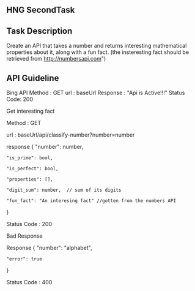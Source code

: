 ## HNG SecondTask

## Task Description
Create an API that takes a number and returns interesting mathematical properties about it, along with a fun fact. (the insteresting fact should be retrieved from http://numbersapi.com")

## API Guideline
Bing API
Method : GET
url : baseUrl
Response : "Api is Active!!!"
Status Code: 200

Get interesting fact

Method : GET

url : baseUrl/api/classify-number?number=number

response
{
    "number": number,

    "is_prime": bool,

    "is_perfect": bool,

    "properties": [],

    "digit_sum": number,  // sum of its digits

    "fun_fact": "An interesing fact" //gotten from the numbers API
}

Status Code : 200

Bad Response

Response
{
    "number": "alphabet",

    "error": true
}

Status Code : 400


